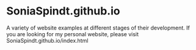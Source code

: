 # SoniaSpindt.github.io
A variety of website examples at different stages of their development. If you are looking for my personal website, please visit SoniaSpindt.github.io/index.html
